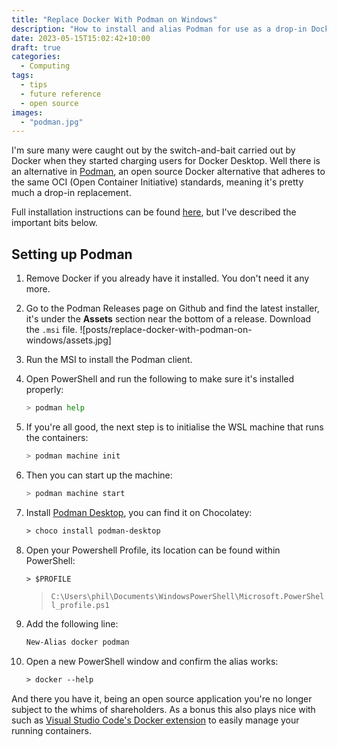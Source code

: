 ```yaml
---
title: "Replace Docker With Podman on Windows"
description: "How to install and alias Podman for use as a drop-in Docker replacement on Windows"
date: 2023-05-15T15:02:42+10:00
draft: true
categories:
  - Computing
tags:
  - tips
  - future reference
  - open source
images:
  - "podman.jpg"
---
```

I'm sure many were caught out by the switch-and-bait carried out by Docker when they started charging users for Docker Desktop. Well there is an alternative in [Podman](https://podman.io/), an open source Docker alternative that adheres to the same OCI (Open Container Initiative) standards, meaning it's pretty much a drop-in replacement. 

<!--more-->

Full installation instructions can be found [here](https://github.com/containers/podman/blob/main/docs/tutorials/podman-for-windows.md), but I've described the important bits below.

## Setting up Podman
1. Remove Docker if you already have it installed. You don't need it any more.
2. Go to the Podman Releases page on Github and find the latest installer, it's under the **Assets** section near the bottom of a release. Download the `.msi` file.
    ![posts/replace-docker-with-podman-on-windows/assets.jpg]
3. Run the MSI to install the Podman client.
4. Open PowerShell and run the following to make sure it's installed properly:
    ~~~ sh
    > podman help
    ~~~
5. If you're all good, the next step is to initialise the WSL machine that runs the containers:
    ~~~ sh
    > podman machine init
    ~~~
6. Then you can start up the machine:
    ~~~ sh
    > podman machine start
    ~~~


2. Install [Podman Desktop](https://podman-desktop.io/downloads), you can find it on Chocolatey:
    ~~~ ps
    > choco install podman-desktop
    ~~~
3. Open your Powershell Profile, its location can be found within PowerShell:
    ~~~ ps
    > $PROFILE
    ~~~
    > `C:\Users\phil\Documents\WindowsPowerShell\Microsoft.PowerShell_profile.ps1`
4. Add the following line:
    ~~~ ps
    New-Alias docker podman
    ~~~
5. Open a new PowerShell window and confirm the alias works:
    ~~~ ps
    > docker --help
    ~~~

And there you have it, being an open source application you're no longer subject to the whims of shareholders. As a bonus this also plays nice with such as [Visual Studio Code's Docker extension](https://marketplace.visualstudio.com/items?itemName=ms-azuretools.vscode-docker) to easily manage your running containers.